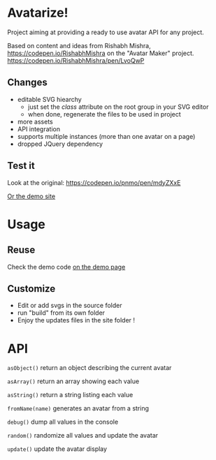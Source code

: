 # Avatarize!

Project aiming at providing a ready to use avatar API for any project.

Based on content and ideas from Rishabh Mishra, https://codepen.io/RishabhMishra on the "Avatar Maker" project.
https://codepen.io/RishabhMishra/pen/LvoQwP

## Changes

- editable SVG hiearchy
    - just set the *class* attribute on the root group in your SVG editor
    - when done, regenerate the files to be used in project
- more assets
- API integration
- supports multiple instances (more than one avatar on a page)
- dropped JQuery dependency

## Test it

Look at the original: https://codepen.io/pnmo/pen/mdyZXxE

<a href="https://fdev31.github.io/avatarize/site/">Or the demo site</a>

# Usage


## Reuse

Check the demo code <a href="./site/">on the demo page</a>

## Customize

- Edit or add svgs in the source folder
- run "build" from its own folder
- Enjoy the updates files in the site folder !

# API

`asObject()`
    return an object describing the current avatar

`asArray()`
    return an array showing each value

`asString()`
    return a string listing each value

`fromName(name)`
    generates an avatar from a string

`debug()`
    dump all values in the console

`random()`
    randomize all values and update the avatar

`update()`
    update the avatar display
    
